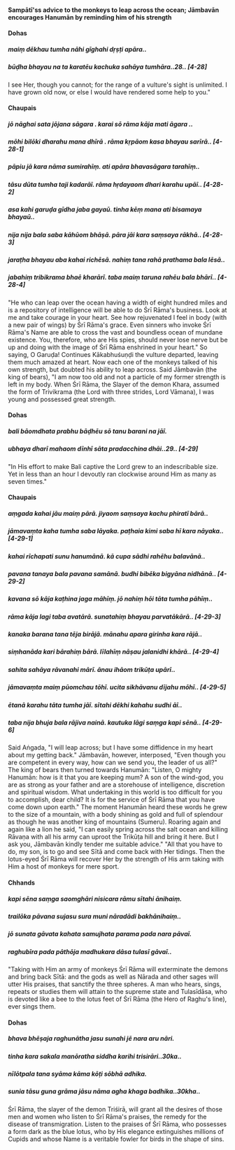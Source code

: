 #### Sampātī'ss advice to the monkeys to leap across the ocean; Jāmbavān encourages Hanumān by reminding him of his strength

#### Dohas

##### maiṃ dēkhau tumha nāhi gīghahi dṛṣṭi apāra..
##### būḍha bhayau na ta karatēu kachuka sahāya tumhāra..28.. [4-28]

I see Her, though you cannot; for the range of a vulture's sight is unlimited. I have grown old now, or else I would have rendered some help to you."

#### Chaupais

##### jō nāghai sata jōjana sāgara . karai sō rāma kāja mati āgara ..
##### mōhi bilōki dharahu mana dhīrā . rāma kṛpāom kasa bhayau sarīrā.. [4-28-1]
##### pāpiu jā kara nāma sumirahīṃ. ati apāra bhavasāgara tarahīṃ..
##### tāsu dūta tumha taji kadarāī. rāma hṛdayaom dhari karahu upāī.. [4-28-2]
##### asa kahi garuḍa gīdha jaba gayaū. tinha kēṃ mana ati bisamaya bhayaū..
##### nija nija bala saba kāhūom bhāṣā. pāra jāi kara saṃsaya rākhā.. [4-28-3]
##### jaraṭha bhayau aba kahai richēsā. nahiṃ tana rahā prathama bala lēsā..
##### jabahiṃ tribikrama bhaē kharārī. taba maiṃ taruna rahēu bala bhārī.. [4-28-4]

"He who can leap over the ocean having a width of eight hundred miles and is a repository of intelligence will be able to do Śrī Rāma's business. Look at me and take courage in your heart. See how rejuvenated I feel in body (with a new pair of wings) by Śrī Rāma's grace. Even sinners who invoke Śrī Rāma's Name are able to cross the vast and boundless ocean of mundane existence. You, therefore, who are His spies, should never lose nerve but be up and doing with the image of Śrī Rāma enshrined in your heart." So saying, O Garuḍa! Continues Kākabhuśuṇḍi the vulture departed, leaving them much amazed at heart. Now each one of the monkeys talked of his own strength, but doubted his ability to leap across. Said Jāmbavān (the king of bears), "I am now too old and not a particle of my former strength is left in my body. When Śrī Rāma, the Slayer of the demon Khara, assumed the form of Trivikrama (the Lord with three strides, Lord Vāmana), I was young and possessed great strength.

#### Dohas

##### bali bāomdhata prabhu bāḍhēu sō tanu barani na jāī.
##### ubhaya dharī mahaom dīnhī sāta pradacchina dhāi..29.. [4-29]

"In His effort to make Bali captive the Lord grew to an indescribable size. Yet in less than an hour I devoutly ran clockwise around Him as many as seven times."

#### Chaupais

##### aṃgada kahai jāu maiṃ pārā. jiyaom saṃsaya kachu phiratī bārā..
##### jāmavaṃta kaha tumha saba lāyaka. paṭhaia kimi saba hī kara nāyaka.. [4-29-1]
##### kahai rīchapati sunu hanumānā. kā cupa sādhi rahēhu balavānā..
##### pavana tanaya bala pavana samānā. budhi bibēka bigyāna nidhānā.. [4-29-2]
##### kavana sō kāja kaṭhina jaga māhīṃ. jō nahiṃ hōi tāta tumha pāhīṃ..
##### rāma kāja lagi taba avatārā. sunatahiṃ bhayau parvatākārā.. [4-29-3]
##### kanaka barana tana tēja birājā. mānahu apara girinha kara rājā..
##### siṃhanāda kari bārahiṃ bārā. līlahīṃ nāṣau jalanidhi khārā.. [4-29-4]
##### sahita sahāya rāvanahi mārī. ānau ihāom trikūṭa upārī..
##### jāmavaṃta maiṃ pūomchau tōhī. ucita sikhāvanu dījahu mōhī.. [4-29-5]
##### ētanā karahu tāta tumha jāī. sītahi dēkhi kahahu sudhi āī..
##### taba nija bhuja bala rājiva nainā. kautuka lāgi saṃga kapi sēnā.. [4-29-6]

Said Aṅgada, "I will leap across; but I have some diffidence in my heart about my getting back." Jāmbavān, however, interposed, "Even though you are competent in every way, how can we send you, the leader of us all?" The king of bears then turned towards Hanumān: "Listen, O mighty Hanumān: how is it that you are keeping mum? A son of the wind-god, you are as strong as your father and are a storehouse of intelligence, discretion and spiritual wisdom. What undertaking in this world is too difficult for you to accomplish, dear child? It is for the service of Śrī Rāma that you have come down upon earth." The moment Hanumān heard these words he grew to the size of a mountain, with a body shining as gold and full of splendour as though he was another king of mountains (Sumeru). Roaring again and again like a lion he said, "I can easily spring across the salt ocean and killing Rāvaṇa with all his army can uproot the Trikūṭa hill and bring it here. But I ask you, Jāmbavān kindly tender me suitable advice." "All that you have to do, my son, is to go and see Sītā and come back with Her tidings. Then the lotus-eyed Śrī Rāma will recover Her by the strength of His arm taking with Him a host of monkeys for mere sport.

#### Chhands

##### kapi sēna saṃga saomghāri nisicara rāmu sītahi ānihaiṃ.
##### trailōka pāvana sujasu sura muni nāradādi bakhānihaiṃ..
##### jō sunata gāvata kahata samujhata parama pada nara pāvaī.
##### raghubīra pada pāthōja madhukara dāsa tulasī gāvaī..

"Taking with Him an army of monkeys Śrī Rāma will exterminate the demons and bring back Sītā: and the gods as well as Nārada and other sages will utter His praises, that sanctify the three spheres. A man who hears, sings, repeats or studies them will attain to the supreme state and Tulasīdāsa, who is devoted like a bee to the lotus feet of Śrī Rāma (the Hero of Raghu's line), ever sings them.

#### Dohas

##### bhava bhēṣaja raghunātha jasu sunahi jē nara aru nāri.
##### tinha kara sakala manōratha siddha karihi trisirāri..30ka..
##### nīlōtpala tana syāma kāma kōṭi sōbhā adhika.
##### sunia tāsu guna grāma jāsu nāma agha khaga badhika..30kha..

Śrī Rāma, the slayer of the demon Triśirā, will grant all the desires of those men and women who listen to Śrī Rāma\'s praises, the remedy for the disease of transmigration. Listen to the praises of Śrī Rāma, who possesses a form dark as the blue lotus, who by His elegance extinguishes millions of Cupids and whose Name is a veritable fowler for birds in the shape of sins.